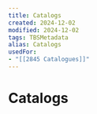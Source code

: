 ```yaml
---
title: Catalogs
created: 2024-12-02
modified: 2024-12-02
tags: TBSMetadata
alias: Catalogs
usedFor:
- "[[2845 Catalogues]]"
---
```

# Catalogs
